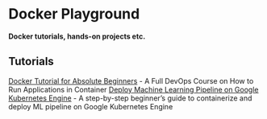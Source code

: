 # Docker Playground
**Docker tutorials, hands-on projects etc.**

## Tutorials
[Docker Tutorial for Absolute Beginners] - A Full DevOps Course on How to Run Applications in Container
[Deploy Machine Learning Pipeline on Google Kubernetes Engine] - A step-by-step beginner’s guide to containerize and deploy ML pipeline on Google Kubernetes Engine


[Docker Tutorial for Absolute Beginners]: <https://www.notion.so/Docker-Tutorial-for-Beginners-A-Full-DevOps-Course-on-How-to-Run-Applications-in-Container-46f2e389f6cc4dc8bf722c2f7a1366db>
[Deploy Machine Learning Pipeline on Google Kubernetes Engine]: <https://towardsdatascience.com/deploy-machine-learning-model-on-google-kubernetes-engine-94daac85108b>
